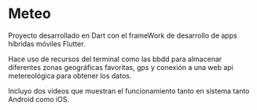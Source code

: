# Meteo

Proyecto desarrollado en Dart con el frameWork de desarrollo de apps híbridas móviles Flutter.

Hace uso de recursos del terminal como las bbdd para almacenar diferentes zonas geográficas favoritas, gps y conexión a una web api metereológica para obtener los datos.

Incluyo dos videos que muestran el funcionamiento tanto en sistema tanto Android como iOS.


